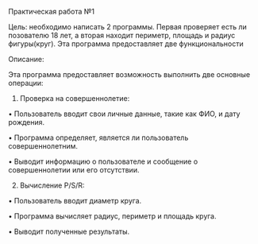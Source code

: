 Практическая работа №1

Цель: необходимо написать 2 программы. Первая проверяет есть ли позователю 18 лет, а вторая находит периметр, площадь и радиус фигуры(круг). Эта программа предоставляет две функциональности

Описание:

Эта программа предоставляет возможность выполнить две основные операции:
1. Проверка на совершеннолетие:

• Пользователь вводит свои личные данные, такие как ФИО, и дату рождения.

• Программа определяет, является ли пользователь совершеннолетним.

• Выводит информацию о пользователе и сообщение о совершеннолетии или его отсутствии.

2. Вычисление P/S/R:

• Пользователь вводит диаметр круга.

• Программа вычисляет радиус, периметр и площадь круга.

• Выводит полученные результаты.
